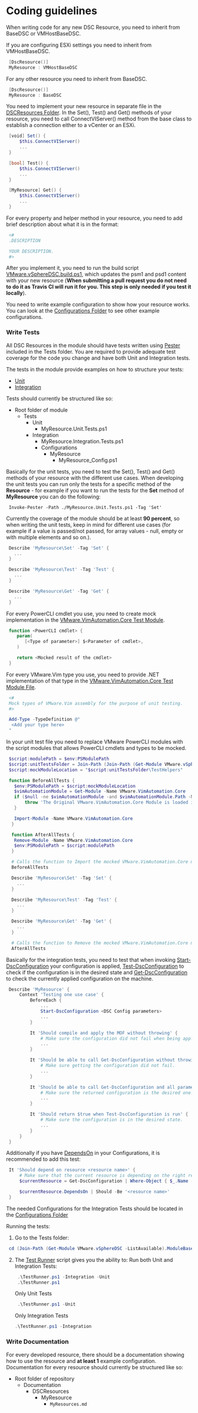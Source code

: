 # Coding guidelines

When writing code for any new DSC Resource, you need to inherit from BaseDSC or VMHostBaseDSC.

If you are configuring ESXi settings you need to inherit from VMHostBaseDSC.
 ```powershell
  [DscResource()]
  MyResource : VMHostBaseDSC
 ```
For any other resource you need to inherit from BaseDSC.
 ```powershell
  [DscResource()]
  MyResource : BaseDSC
 ```
You need to implement your new resource in separate file in the [DSCResources Folder](https://github.com/vmware/dscr-for-vmware/blob/master/Source/VMware.vSphereDSC/DSCResources). In the Set(), Test() and Get() methods of your resource, you need to call ConnectVIServer() method from the base class to establish a connection either to  a vCenter or an ESXi.
 ```powershell
  [void] Set() {
      $this.ConnectVIServer()
      ...
  }

  [bool] Test() {
      $this.ConnectVIServer()
      ...
  }

  [MyResource] Get() {
      $this.ConnectVIServer()
      ...
  }
 ```

For every property and helper method in your resource, you need to add brief description about what it is in the format:
 ```powershell
  <#
  .DESCRIPTION

  YOUR DESCRIPTION.
  #>
 ```

After you implement it, you need to run the build script [VMware.vSphereDSC.build.ps1](https://github.com/vmware/dscr-for-vmware/blob/master/Source/VMware.vSphereDSC/VMware.vSphereDSC.build.ps1), which updates the psm1 and psd1 content with your new resource (**When submitting a pull request you do not need to do it as Travis CI will run it for you. This step is only needed if you test it locally**).

You need to write example configuration to show how your resource works. You can look at the [Configurations Folder](https://github.com/vmware/dscr-for-vmware/tree/master/Source/VMware.vSphereDSC/Configurations) to see other example configurations.

### Write Tests
All DSC Resources in the module should have tests written using [Pester](https://github.com/pester/Pester) included in the Tests folder.
You are required to provide adequate test coverage for the code you change and have both Unit and Integration tests.

The tests in the module provide examples on how to structure your tests:
* [Unit](https://github.com/vmware/dscr-for-vmware/tree/master/Source/VMware.vSphereDSC/Tests/Unit)
* [Integration](https://github.com/vmware/dscr-for-vmware/tree/master/Source/VMware.vSphereDSC/Tests/Integration)

Tests should currently be structured like so:

* Root folder of module
    * Tests
        * Unit
            * MyResource.Unit.Tests.ps1
        * Integration
            * MyResource.Integration.Tests.ps1
            * Configurations
                * MyResource
                    * MyResource_Config.ps1

Basically for the unit tests, you need to test the Set(), Test() and Get() methods of your resource with the different use cases. When developing the unit tests you can run only the tests for a specific method of the **Resource** - for example if you want to run the tests for the **Set** method of **MyResource** you can do the following:

```
 Invoke-Pester -Path ./MyResource.Unit.Tests.ps1 -Tag 'Set'
```

Currently the coverage of the module should be at least **90 percent**, so when writing the unit tests, keep in mind for different use cases (for example if a value is passed/not passed, for array values - null, empty or with multiple elements and so on.).

 ```powershell
  Describe 'MyResource\Set' -Tag 'Set' {
    ...
  }

  Describe 'MyResource\Test' -Tag 'Test' {
    ...
  }

  Describe 'MyResource\Get' -Tag 'Get' {
    ...
  }
 ```

For every PowerCLI cmdlet you use, you need to create mock implementation in the [VMware.VimAutomation.Core Test Module](https://github.com/vmware/dscr-for-vmware/tree/master/Source/VMware.vSphereDSC/Tests/Unit/TestHelpers/VMware.VimAutomation.Core/VMware.VimAutomation.Core.psm1).
 ```powershell
  function <PowerCLI cmdlet> {
     param(
        [<Type of parameter>] $<Parameter of cmdlet>,
     )

     return <Mocked result of the cmdlet>
  }
 ```

For every VMware.Vim type you use, you need to provide .NET implementation of that type in the [VMware.VimAutomation.Core Test Module File](https://github.com/vmware/dscr-for-vmware/blob/master/Source/VMware.vSphereDSC/Tests/Unit/TestHelpers/VMware.VimAutomation.Core/VMware.VimAutomation.Core.psm1).
 ```powershell
  <#
  Mock types of VMware.Vim assembly for the purpose of unit testing.
  #>

  Add-Type -TypeDefinition @"
   <Add your type here>
  "
 ```

In your unit test file you need to replace VMware PowerCLI modules with the script modules that allows PowerCLI cmdlets and types to be mocked.
 ```powershell
  $script:modulePath = $env:PSModulePath
  $script:unitTestsFolder = Join-Path (Join-Path (Get-Module VMware.vSphereDSC -ListAvailable).ModuleBase 'Tests') 'Unit'
  $script:mockModuleLocation = "$script:unitTestsFolder\TestHelpers"

  function BeforeAllTests {
    $env:PSModulePath = $script:mockModuleLocation
    $vimAutomationModule = Get-Module -Name VMware.VimAutomation.Core
    if ($null -ne $vimAutomationModule -and $vimAutomationModule.Path -NotMatch 'TestHelpers') {
        throw 'The Original VMware.VimAutomation.Core Module is loaded in the current session. If you want to run the unit tests please open a new PowerShell session.'
    }

    Import-Module -Name VMware.VimAutomation.Core
   }

   function AfterAllTests {
    Remove-Module -Name VMware.VimAutomation.Core
    $env:PSModulePath = $script:modulePath
   }

   # Calls the function to Import the mocked VMware.VimAutomation.Core module before all tests.
   BeforeAllTests

   Describe 'MyResource\Set' -Tag 'Set' {
     ...
   }

   Describe 'MyResource\Test' -Tag 'Test' {
     ...
   }

   Describe 'MyResource\Get' -Tag 'Get' {
     ...
   }

   # Calls the function to Remove the mocked VMware.VimAutomation.Core module after all tests.
   AfterAllTests
 ```

 Basically for the integration tests, you need to test that when invoking [Start-DscConfiguration](https://docs.microsoft.com/en-us/powershell/module/psdesiredstateconfiguration/start-dscconfiguration?view=powershell-5.1) your configuration is applied, [Test-DscConfiguration](https://docs.microsoft.com/en-us/powershell/module/psdesiredstateconfiguration/test-dscconfiguration?view=powershell-5.1) to check if the configuration is in the desired state and [Get-DscConfiguration](https://docs.microsoft.com/en-us/powershell/module/psdesiredstateconfiguration/get-dscconfiguration?view=powershell-5.1) to check the currently applied configuration on the machine.
 ```powershell
  Describe 'MyResource' {
      Context 'Testing one use case' {
          BeforeEach {
              ...
              Start-DscConfiguration <DSC Config parameters>
              ...
          }

          It 'Should compile and apply the MOF without throwing' {
              # Make sure the configuration did not fail when being applied.
              ...
          }

          It 'Should be able to call Get-DscConfiguration without throwing' {
              # Make sure getting the configuration did not fail.
              ...
          }

          It 'Should be able to call Get-DscConfiguration and all parameters should match' {
              # Make sure the returned configuration is the desired one.
              ...
          }

          It 'Should return $true when Test-DscConfiguration is run' {
              # Make sure the configuration is in the desired state.
              ...
          }
      }
  }
 ```

 Additionally if you have [DependsOn](https://docs.microsoft.com/en-us/powershell/dsc/configurations/resource-depends-on) in your Configurations, it is recommended to add this test:
 ```powershell
  It 'Should depend on resource <resource name>' {
      # Make sure that the current resource is depending on the right resource.
      $currentResource = Get-DscConfiguration | Where-Object { $_.Name -eq '<current resource name>' }

      $currentResource.DependsOn | Should -Be '<resource name>'
  }
 ```

The needed Configurations for the Integration Tests should be located in the [Configurations Folder](https://github.com/vmware/dscr-for-vmware/tree/master/Source/VMware.vSphereDSC/Tests/Integration/Configurations)

Running the tests:
1. Go to the Tests folder:
 ```powershell
  cd (Join-Path (Get-Module VMware.vSphereDSC -ListAvailable).ModuleBase 'Tests')
 ```

2. The [Test Runner](https://github.com/vmware/dscr-for-vmware/blob/master/Source/VMware.vSphereDSC/Tests/TestRunner.ps1) script gives you the ability to:
   Run both Unit and Integration Tests:
    ```powershell
     .\TestRunner.ps1 -Integration -Unit
     .\TestRunner.ps1
    ```

   Only Unit Tests
    ```powershell
     .\TestRunner.ps1 -Unit
    ```

   Only Integration Tests
    ```powershell
    .\TestRunner.ps1 -Integration
    ```

### Write Documentation

For every developed resource, there should be a documentation showing how to use the resource and **at least 1** example configuration.
Documentation for every resource should currently be structured like so:

* Root folder of repository
    * Documentation
        * DSCResources
            * MyResource
                * `MyResources.md`
